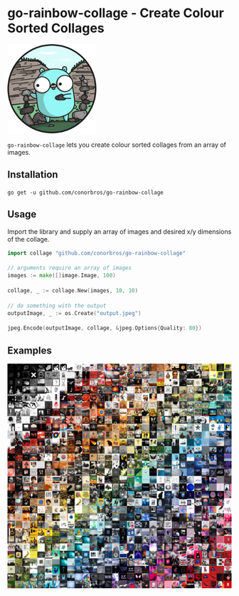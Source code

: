 # go-rainbow-collage - Create Colour Sorted Collages

<img src="images/GOPHER_ROCKS.png" width="200">

`go-rainbow-collage` lets you create colour sorted collages from an array of images.

## Installation

`go get -u github.com/conorbros/go-rainbow-collage`

## Usage

Import the library and supply an array of images and desired x/y dimensions of the collage.

```Go
import collage "github.com/conorbros/go-rainbow-collage"

// arguments require an array of images
images := make([]image.Image, 100)

collage, _ := collage.New(images, 10, 10)

// do something with the output
outputImage, _ := os.Create("output.jpeg")

jpeg.Encode(outputImage, collage, &jpeg.Options{Quality: 80})

```

## Examples

<img src="images/30x30-test.jpeg" width="600">
